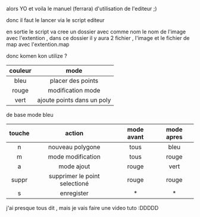 
alors YO et voila le manuel (ferrara) d'utilisation de l'editeur ;)


donc il faut le lancer via le script editeur <le fichier image> <taille de la fenetre en x > <taille de la fenetre en y>

en sortie le script va cree un dossier avec comme nom le nom de l'image avec l'extention , dans ce dossier il y aura 2 fichier , l'image et le fichier de map avec l'extention.map

donc komen kon utilize ?

|couleur |           mode            |
|:------:|:-------------------------:|
|bleu    | placer des points         |
|rouge   | modification mode         |
|vert    | ajoute points dans un poly|



de base mode bleu

| touche |            action             | mode avant | mode apres|
|:------:|:-----------------------------:|:----------:|:---------:|
|n       | nouveau polygone              | tous       | bleu      |
|m       | mode modification             | tous       | rouge     |
|a       | mode ajout                    | rouge      | vert      |
|suppr   | supprimer le point selectioné | rouge      | rouge     |
|s       | enregister                    | *          | *         |

j'ai presque tous dit , mais je vais faire une video tuto :DDDDD

